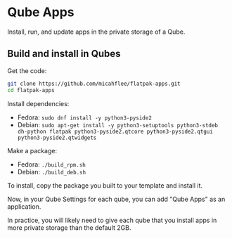 # Qube Apps

Install, run, and update apps in the private storage of a Qube.

## Build and install in Qubes

Get the code:

```sh
git clone https://github.com/micahflee/flatpak-apps.git
cd flatpak-apps
```

Install dependencies:

- Fedora: `sudo dnf install -y python3-pyside2`
- Debian: `sudo apt-get install -y python3-setuptools python3-stdeb dh-python flatpak python3-pyside2.qtcore python3-pyside2.qtgui python3-pyside2.qtwidgets`

Make a package:

- Fedora: `./build_rpm.sh`
- Debian: `./build_deb.sh`

To install, copy the package you built to your template and install it.

Now, in your Qube Settings for each qube, you can add "Qube Apps" as an application.

In practice, you will likely need to give each qube that you install apps in more private storage than the default 2GB.
